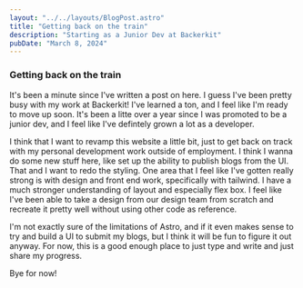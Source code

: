 ```yaml
---
layout: "../../layouts/BlogPost.astro"
title: "Getting back on the train"
description: "Starting as a Junior Dev at Backerkit"
pubDate: "March 8, 2024"
---
```


### Getting back on the train

It's been a minute since I've written a post on here. I guess I've been pretty busy with my work at Backerkit! 
I've learned a ton, and I feel like I'm ready to move up soon. It's been a litte over a year since I was promoted to 
be a junior dev, and I feel like I've defintely grown a lot as a developer.

I think that I want to revamp this website a little bit, just to get back on track with my personal development work outside 
of employment. I think I wanna do some new stuff here, like set up the ability to publish blogs from the UI. That and I want
to redo the styling. One area that I feel like I've gotten really strong is with design and front end work, 
specifically with tailwind. I have a much stronger understanding of layout and especially flex box. I feel like I've been able
to take a design from our design team from scratch and recreate it pretty well without using other code as reference.

I'm not exactly sure of the limitations of Astro, and if it even makes sense to try and build a UI to submit my blogs, 
but I think it will be fun to figure it out anyway. For now, this is a good enough place to just type and write and just 
share my progress. 

Bye for now!

